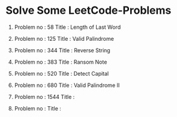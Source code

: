 # Solve Some LeetCode-Problems
1. Problem no : 58
Title : Length of Last Word   

2. Problem no : 125
Title : Valid Palindrome 

3. Problem no : 344
Title : Reverse String  

4. Problem no : 383
Title : Ransom Note 

5. Problem no : 520
Title : Detect Capital    

6. Problem no : 680
Title : Valid Palindrome II  

7. Problem no : 1544
Title :

8. Problem no : 
Title : 
